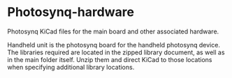 Photosynq-hardware
==================

Photosynq KiCad files for the main board and other associated hardware.  

Handheld unit is the photosynq board for the handheld photosynq device.  The libraries required are located in the zipped library document, as well as in the main folder itself.  Unzip them and direct KiCad to those locations when specifying additional library locations.


